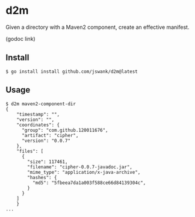 # d2m

Given a directory with a Maven2 component, create an effective manifest.

(godoc link)

## Install
```console
$ go install install github.com/jswank/d2m@latest
```

## Usage

```console
$ d2m maven2-component-dir
{
    "timestamp": "",
    "version": "",
    "coordinates": {
      "group": "com.github.120011676",
      "artifact": "cipher",
      "version": "0.0.7"
    },
    "files": [
      {
        "size": 117461,
        "filename": "cipher-0.0.7-javadoc.jar",
        "mime_type": "application/x-java-archive",
        "hashes": {
          "md5": "5fbeea7da1a003f588ce66d84139304c",
        }
      }
    ]
    }
... 
```
